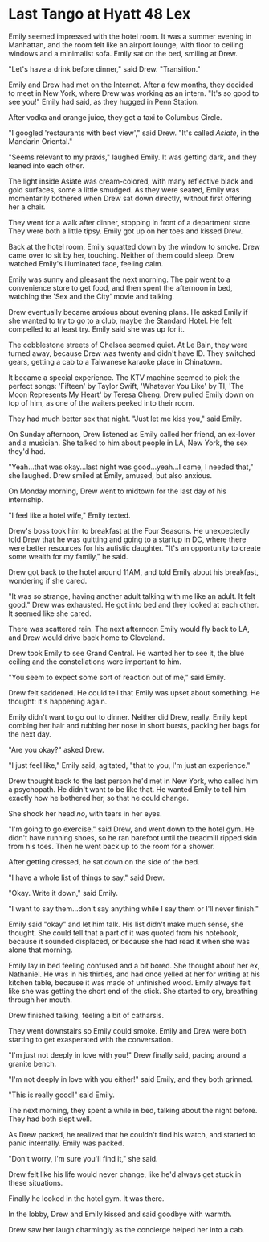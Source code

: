 # Last Tango at Hyatt 48 Lex

Emily seemed impressed with the hotel room.  It was a summer evening in
Manhattan, and the room felt like an airport lounge, with floor to ceiling
windows and a minimalist sofa.  Emily sat on the bed, smiling at Drew. 

"Let's have a drink before dinner," said Drew. "Transition."

Emily and Drew had met on the Internet.  After a few months, they decided to
meet in New York, where Drew was working as an intern.  "It's so good to see
you!" Emily had said, as they hugged in Penn Station.

After vodka and orange juice, they got a taxi to Columbus Circle.

"I googled 'restaurants with best view'," said Drew.  "It's called *Asiate*, in
the Mandarin Oriental."

"Seems relevant to my praxis," laughed Emily.  It was getting dark, and they
leaned into each other.

The light inside Asiate was cream-colored, with many reflective black and gold
surfaces, some a little smudged.  As they were seated, Emily was momentarily
bothered when Drew sat down directly, without first offering her a chair.  

They went for a walk after dinner, stopping in front of a department store.
They were both a little tipsy.  Emily got up on her toes and kissed Drew. 

Back at the hotel room, Emily squatted down by the window to smoke.  Drew came
over to sit by her, touching.  Neither of them could sleep.  Drew watched
Emily's illuminated face, feeling calm.

Emily was sunny and pleasant the next morning.  The pair went to a convenience
store to get food, and then spent the afternoon in bed, watching the 'Sex and
the City' movie and talking.

Drew eventually became anxious about evening plans.  He asked Emily if she
wanted to try to go to a club, maybe the Standard Hotel.  He felt compelled to
at least try.  Emily said she was up for it.

The cobblestone streets of Chelsea seemed quiet.  At Le Bain, they were turned
away, because Drew was twenty and didn't have ID.  They switched gears, getting
a cab to a Taiwanese karaoke place in Chinatown.  

It became a special experience.  The KTV machine seemed to pick the perfect
songs: 'Fifteen' by Taylor Swift, 'Whatever You Like' by TI, 'The Moon
Represents My Heart' by Teresa Cheng.  Drew pulled Emily down on top of him, as
one of the waiters peeked into their room.  

They had much better sex that night.  "Just let me kiss you," said Emily.

On Sunday afternoon, Drew listened as Emily called her friend, an ex-lover and a
musician.  She talked to him about people in LA, New York, the sex they'd
had.  

"Yeah...that was okay...last night was good...yeah...I came, I needed that," she
laughed.  Drew smiled at Emily, amused, but also anxious.

On Monday morning, Drew went to midtown for the last day of his internship.

"I feel like a hotel wife," Emily texted.  

Drew's boss took him to breakfast at the Four Seasons.  He unexpectedly told
Drew that he was quitting and going to a startup in DC, where there were better
resources for his autistic daughter.  "It's an opportunity to create some wealth
for my family," he said.
	
Drew got back to the hotel around 11AM, and told Emily about his breakfast,
wondering if she cared.

"It was so strange, having another adult talking with me like an adult.  It felt
good."  Drew was exhausted.   He got into bed and they looked at each other.  It
seemed like she cared.

There was scattered rain.  The next afternoon Emily would fly back to LA, and
Drew would drive back home to Cleveland.  	

Drew took Emily to see Grand Central.  He wanted her to see it, the blue ceiling
and the constellations were important to him.  

"You seem to expect some sort of reaction out of me," said Emily.  

Drew felt saddened.  He could tell that Emily was upset about something.  He
thought: it's happening again.  

Emily didn't want to go out to dinner.  Neither did Drew, really.  Emily kept
combing her hair and rubbing her nose in short bursts, packing her bags for the
next day.  

"Are you okay?" asked Drew. 

"I just feel like," Emily said, agitated, "that to you, I'm just an experience." 

Drew thought back to the last person he'd met in New York, who called him a
psychopath.  He didn't want to be like that.  He wanted Emily to tell him
exactly how he bothered her, so that he could change.  

She shook her head *no*, with tears in her eyes.  

"I'm going to go exercise," said Drew, and went down to the hotel gym.  He didn't
have running shoes, so he ran barefoot until the treadmill ripped skin from his
toes.  Then he went back up to the room for a shower.

After getting dressed, he sat down on the side of the bed. 

"I have a whole list of things to say," said Drew.

"Okay.  Write it down," said Emily.

"I want to say them...don't say anything while I say them or I'll never finish."

Emily said "okay" and let him talk.  His list didn't make much sense, she
thought.  She could tell that a part of it was quoted from his notebook, because
it sounded displaced, or because she had read it when she was alone that
morning. 

Emily lay in bed feeling confused and a bit bored.  She thought about her ex,
Nathaniel.  He was in his thirties, and had once yelled at her for writing at
his kitchen table, because it was made of unfinished wood.  Emily always felt
like she was getting the short end of the stick.  She started to cry, breathing
through her mouth.

Drew finished talking, feeling a bit of catharsis. 

They went downstairs so Emily could smoke.  Emily and Drew were both starting to
get exasperated with the conversation.

"I'm just not deeply in love with you!" Drew finally said, pacing around a
granite bench.

"I'm not deeply in love with you either!" said Emily, and they both grinned.

"This is really good!" said Emily.  

The next morning, they spent a while in bed, talking about the night before.
They had both slept well.

As Drew packed, he realized that he couldn't find his watch, and started to
panic internally.  Emily was packed.  

"Don't worry, I'm sure you'll find it," she said.

Drew felt like his life would never change, like he'd always get stuck in these
situations.

Finally he looked in the hotel gym.  It was there.

In the lobby, Drew and Emily kissed and said goodbye with warmth.  

Drew saw her laugh charmingly as the concierge helped her into a cab.   
